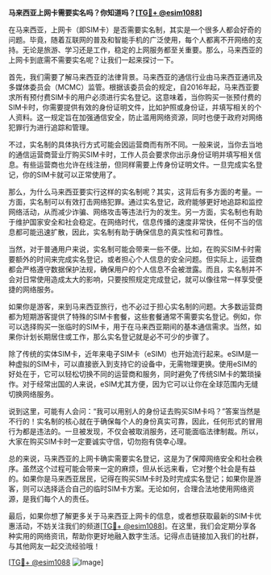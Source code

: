 **马来西亚上网卡需要实名吗？你知道吗？[[TG💪+ @esim1088](https://t.me/s/esim1088)]**

在马来西亚，上网卡（即SIM卡）是否需要实名制，其实是一个很多人都会好奇的问题。毕竟，随着互联网的普及和智能手机的广泛使用，每个人都离不开网络的支持。无论是旅游、学习还是工作，稳定的上网服务都至关重要。那么，马来西亚的上网卡到底需不需要实名呢？让我们一起来探讨一下。

首先，我们需要了解马来西亚的法律背景。马来西亚的通信行业由马来西亚通讯及多媒体委员会（MCMC）监管。根据该委员会的规定，自2016年起，马来西亚要求所有预付费SIM卡的用户必须进行实名登记。这意味着，当你购买一张预付费的SIM卡时，你需要提供有效的身份证明文件，比如护照或身份证，并填写相关的个人资料。这一规定旨在加强通信安全，防止滥用网络资源，同时也便于政府对网络犯罪行为进行追踪和管理。

不过，实名制的具体执行方式可能会因运营商而有所不同。一般来说，当你去当地的通信运营商营业厅购买SIM卡时，工作人员会要求你出示身份证明并填写相关信息。有些运营商也允许在线注册，但同样需要上传身份证明文件。一旦完成实名登记，你的SIM卡就可以正常使用了。

那么，为什么马来西亚要实行这样的实名制呢？其实，这背后有多方面的考量。一方面，实名制可以有效打击网络犯罪。通过实名登记，政府能够更好地追踪和监控网络活动，从而减少诈骗、网络攻击等违法行为的发生。另一方面，实名制也有助于维护国家安全和社会稳定。在网络时代，信息传播的速度非常快，任何不当的信息都可能迅速扩散，因此，实名制有助于确保信息的真实性和可靠性。

当然，对于普通用户来说，实名制可能会带来一些不便。比如，在购买SIM卡时需要额外的时间来完成实名登记，或者担心个人信息的安全问题。但实际上，运营商都会严格遵守数据保护法规，确保用户的个人信息不会被泄露。而且，实名制并不会对日常使用造成太大的影响，只要按照规定完成登记，就可以像往常一样享受便捷的网络服务。

如果你是游客，来到马来西亚旅行，也不必过于担心实名制的问题。大多数运营商都为短期游客提供了特殊的SIM卡套餐，这些套餐通常不需要实名登记。例如，你可以选择购买一张临时的SIM卡，用于在马来西亚期间的基本通信需求。当然，如果你计划长期居住或工作，那么实名登记就是必不可少的步骤了。

除了传统的实体SIM卡，近年来电子SIM卡（eSIM）也开始流行起来。eSIM是一种虚拟的SIM卡，可以直接嵌入到支持它的设备中，无需物理更换。使用eSIM的好处在于，它可以轻松切换不同的运营商和服务，同时避免了传统SIM卡的繁琐操作。对于经常出国的人来说，eSIM尤其方便，因为它可以让你在全球范围内无缝切换网络服务。

说到这里，可能有人会问：“我可以用别人的身份证去购买SIM卡吗？”答案当然是不行的！实名制的核心就在于确保每个人的身份真实可靠，因此，任何形式的冒用行为都是违法的。一旦被发现，不仅会被取消服务，还可能面临法律制裁。所以，大家在购买SIM卡时一定要诚实守信，切勿抱有侥幸心理。

总的来说，马来西亚的上网卡确实需要实名登记，这是为了保障网络安全和社会秩序。虽然这个过程可能会带来一定的麻烦，但从长远来看，它对整个社会是有益的。如果你是马来西亚居民，记得在购买SIM卡时及时完成实名登记；如果你是游客，则可以选择适合自己的临时SIM卡方案。无论如何，合理合法地使用网络资源，是我们每个人的责任。

最后，如果你想了解更多关于马来西亚上网卡的信息，或者想获取最新的SIM卡优惠活动，不妨关注我们的频道[[TG💪+ @esim1088](https://t.me/s/esim1088)]。在这里，我们会定期分享各种实用的网络资讯，帮助你更好地融入数字生活。记得点击链接加入我们的社群，与其他网友一起交流经验哦！

[[TG💪+ @esim1088](https://t.me/s/esim1088) ![Image](https://i.postimg.cc/4NQfJmqS/Snipaste-2025-05-13-00-14-12.png)]